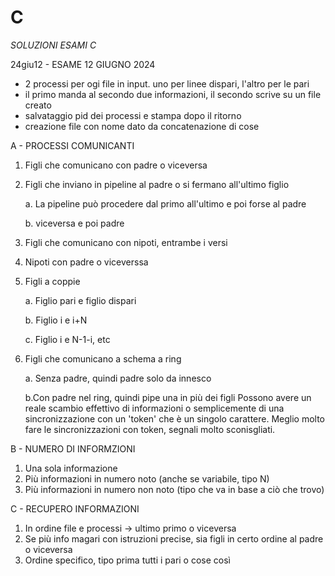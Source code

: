 # C

*SOLUZIONI ESAMI C*

24giu12 - ESAME 12 GIUGNO 2024
- 2 processi per ogi file in input. uno per linee dispari, l'altro per le pari
- il primo manda al secondo due informazioni, il secondo  scrive su un file creato
- salvataggio pid dei processi e stampa dopo il ritorno
- creazione file con nome dato da concatenazione di cose

A - PROCESSI COMUNICANTI
1. Figli che comunicano con padre o viceversa
2. Figli che inviano in pipeline al padre o si fermano all'ultimo figlio

   a. La pipeline può procedere dal primo all'ultimo e poi forse al padre
   
   b. viceversa e poi padre
4. Figli che comunicano con nipoti, entrambe i versi
5. Nipoti con padre o viceverssa
6. Figli a coppie

   a. Figlio pari e figlio dispari

   b. Figlio i e i+N

   c. Figlio i e N-1-i, etc
8. Figli che comunicano a schema a ring

   a. Senza padre, quindi padre solo da innesco 

   b.Con padre nel ring, quindi pipe una in più dei figli 
Possono avere un reale scambio effettivo di informazioni o semplicemente di una sincronizzazione con un 'token' che è un singolo carattere. Meglio molto fare le sincronizzazioni con token, segnali molto sconisgliati.

B - NUMERO DI INFORMZIONI
1. Una sola informazione
2. Più informazioni in numero noto (anche se variabile, tipo N)
3. Più informazioni in numero non noto (tipo che va in base a ciò che trovo)

C - RECUPERO INFORMAZIONI
1. In ordine file e processi -> ultimo primo o viceversa
2. Se più info magari con istruzioni precise, sia figli in certo ordine al padre o viceversa
3. Ordine specifico, tipo prima tutti i pari o cose così
